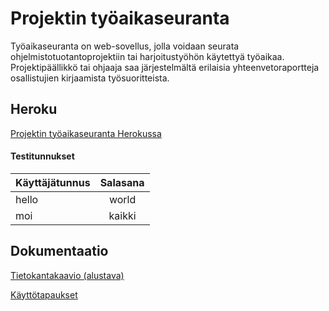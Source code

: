 # Projektin työaikaseuranta

Työaikaseuranta on web-sovellus, jolla voidaan seurata ohjelmistotuotantoprojektiin tai harjoitustyöhön käytettyä työaikaa. Projektipäällikkö tai ohjaaja saa järjestelmältä erilaisia yhteenvetoraportteja osallistujien kirjaamista työsuoritteista.


## Heroku

[Projektin työaikaseuranta Herokussa](https://tyoaikaseuranta.herokuapp.com/)


#### Testitunnukset

| Käyttäjätunnus | Salasana     |
| -------------- |:------------:|
| hello          | world        |
| moi            | kaikki       |


## Dokumentaatio

[Tietokantakaavio (alustava)](https://github.com/isopoju/tyoaikaseuranta/blob/master/documentation/tietokantakaavio.png)

[Käyttötapaukset](https://github.com/isopoju/tyoaikaseuranta/blob/master/documentation/usecases.md)
